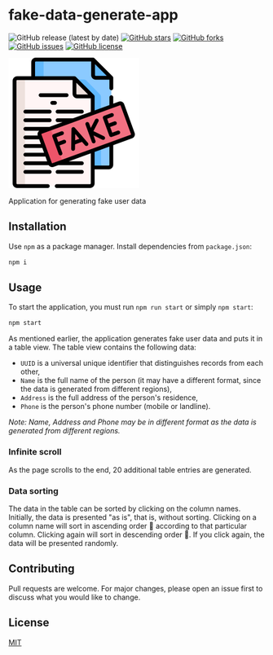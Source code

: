 # fake-data-generate-app

![GitHub release (latest by date)](https://img.shields.io/github/v/release/everman32/fake-data-generate-app) [![GitHub stars](https://img.shields.io/github/stars/everman32/fake-data-generate-app)](https://github.com/everman32/fake-data-generate-app/stargazers) [![GitHub forks](https://img.shields.io/github/forks/everman32/fake-data-generate-app)](https://github.com/everman32/fake-data-generate-app/network) [![GitHub issues](https://img.shields.io/github/issues/everman32/fake-data-generate-app)](https://github.com/everman32/fake-data-generate-app/issues) [![GitHub license](https://img.shields.io/github/license/everman32/fake-data-generate-app)](https://github.com/everman32/fake-data-generate-app)

![logo](docs/logo.png)

Application for generating fake user data

## Installation
Use `npm` as a package manager. Install dependencies from `package.json`:
```bash
npm i
```

## Usage
To start the application, you must run `npm run start` or simply `npm start`:
```bash
npm start
```
As mentioned earlier, the application generates fake user data and puts it in a table view. The table view contains the following data:
* `UUID` is a universal unique identifier that distinguishes records from each other,
* `Name` is the full name of the person (it may have a different format, since the data is generated from different regions),
* `Address` is the full address of the person's residence,
* `Phone` is the person's phone number (mobile or landline).

*Note: Name, Address and Phone may be in different format as the data is generated from different regions.*

### Infinite scroll
As the page scrolls to the end, 20 additional table entries are generated.

### Data sorting
The data in the table can be sorted by clicking on the column names. Initially, the data is presented "as is", that is, without sorting. Clicking on a column name will sort in ascending order 🔼 according to that particular column. Clicking again will sort in descending order 🔽. If you click again, the data will be presented randomly.

## Contributing
Pull requests are welcome. For major changes, please open an issue first to discuss what you would like to change.

## License
[MIT](https://choosealicense.com/licenses/mit/)